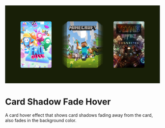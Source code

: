 ![Screenshot](/assets/01.png)

# Card Shadow Fade Hover

A card hover effect that shows card shadows fading away from the card, also fades in the background color.